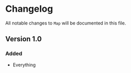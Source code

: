 # Changelog

All notable changes to `Map` will be documented in this file.

## Version 1.0

### Added
- Everything
